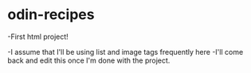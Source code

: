 # odin-recipes
-First html project!

-I assume that I'll be using list and image tags frequently here
-I'll come back and edit this once I'm done with the project.
 
